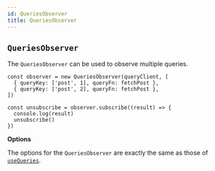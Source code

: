 ```yaml
---
id: QueriesObserver
title: QueriesObserver
---
```


## `QueriesObserver`

The `QueriesObserver` can be used to observe multiple queries.

```tsx
const observer = new QueriesObserver(queryClient, [
  { queryKey: ['post', 1], queryFn: fetchPost },
  { queryKey: ['post', 2], queryFn: fetchPost },
])

const unsubscribe = observer.subscribe((result) => {
  console.log(result)
  unsubscribe()
})
```

**Options**

The options for the `QueriesObserver` are exactly the same as those of [`useQueries`](../../framework/react/reference/useQueries).
